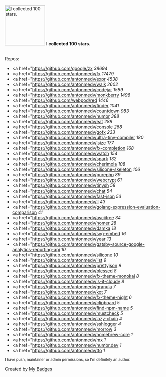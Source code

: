 <img src="https://github.com/my-badges/my-badges/blob/master/src/all-badges/stars/stars-100.png?raw=true" alt="I collected 100 stars." title="I collected 100 stars." width="128">
<strong>I collected 100 stars.</strong>
<br><br>

Repos:
* <a href="https://github.com/google/zx     <i>38694</i></a>
* <a href="https://github.com/antonmedv/fx     <i>17479</i></a>
* <a href="https://github.com/antonmedv/expr     <i>4538</i></a>
* <a href="https://github.com/antonmedv/walk     <i>2602</i></a>
* <a href="https://github.com/antonmedv/codejar     <i>1589</i></a>
* <a href="https://github.com/antonmedv/monkberry     <i>1496</i></a>
* <a href="https://github.com/webpod/red     <i>1446</i></a>
* <a href="https://github.com/antonmedv/finder     <i>1041</i></a>
* <a href="https://github.com/antonmedv/countdown     <i>983</i></a>
* <a href="https://github.com/antonmedv/numbr     <i>388</i></a>
* <a href="https://github.com/antonmedv/eat     <i>288</i></a>
* <a href="https://github.com/antonmedv/console     <i>268</i></a>
* <a href="https://github.com/antonmedv/gofx     <i>233</i></a>
* <a href="https://github.com/antonmedv/ultra-tiny-compiler     <i>180</i></a>
* <a href="https://github.com/antonmedv/jsize     <i>177</i></a>
* <a href="https://github.com/antonmedv/fx-completion     <i>168</i></a>
* <a href="https://github.com/antonmedv/watch     <i>154</i></a>
* <a href="https://github.com/antonmedv/spark     <i>132</i></a>
* <a href="https://github.com/antonmedv/cherimola     <i>108</i></a>
* <a href="https://github.com/antonmedv/silicone-skeleton     <i>106</i></a>
* <a href="https://github.com/antonmedv/purephp     <i>89</i></a>
* <a href="https://github.com/antonmedv/webcrypt     <i>61</i></a>
* <a href="https://github.com/antonmedv/tinysh     <i>58</i></a>
* <a href="https://github.com/antonmedv/chat     <i>54</i></a>
* <a href="https://github.com/antonmedv/fast-json     <i>53</i></a>
* <a href="https://github.com/antonmedv/ll     <i>43</i></a>
* <a href="https://github.com/antonmedv/golang-expression-evaluation-comparison     <i>41</i></a>
* <a href="https://github.com/antonmedv/asciitree     <i>34</i></a>
* <a href="https://github.com/antonmedv/homer     <i>28</i></a>
* <a href="https://github.com/antonmedv/damka     <i>18</i></a>
* <a href="https://github.com/antonmedv/svg-embed     <i>16</i></a>
* <a href="https://github.com/antonmedv/year     <i>13</i></a>
* <a href="https://github.com/antonmedv/gatsby-source-google-analytics-reporting-api     <i>10</i></a>
* <a href="https://github.com/antonmedv/silicone     <i>10</i></a>
* <a href="https://github.com/antonmedv/list     <i>9</i></a>
* <a href="https://github.com/antonmedv/prettyjson     <i>9</i></a>
* <a href="https://github.com/antonmedv/blessed     <i>8</i></a>
* <a href="https://github.com/antonmedv/fx-theme-monokai     <i>8</i></a>
* <a href="https://github.com/antonmedv/is-it-cloudy     <i>8</i></a>
* <a href="https://github.com/antonmedv/granula     <i>7</i></a>
* <a href="https://github.com/antonmedv/kot     <i>7</i></a>
* <a href="https://github.com/antonmedv/fx-theme-night     <i>6</i></a>
* <a href="https://github.com/antonmedv/clipboard     <i>5</i></a>
* <a href="https://github.com/antonmedv/find-npm-name     <i>5</i></a>
* <a href="https://github.com/antonmedv/mustcheck     <i>5</i></a>
* <a href="https://github.com/antonmedv/lazy-chain     <i>4</i></a>
* <a href="https://github.com/antonmedv/sshlogger     <i>4</i></a>
* <a href="https://github.com/antonmedv/morrow     <i>3</i></a>
* <a href="https://github.com/antonmedv/homebrew-core     <i>1</i></a>
* <a href="https://github.com/antonmedv/mx     <i>1</i></a>
* <a href="https://github.com/antonmedv/numbr.dev     <i>1</i></a>
* <a href="https://github.com/antonmedv/tto     <i>1</i></a>

<sup>I have push, maintainer or admin permissions, so I'm definitely an author.<sup>



Created by <a href="https://github.com/my-badges/my-badges">My Badges</a>